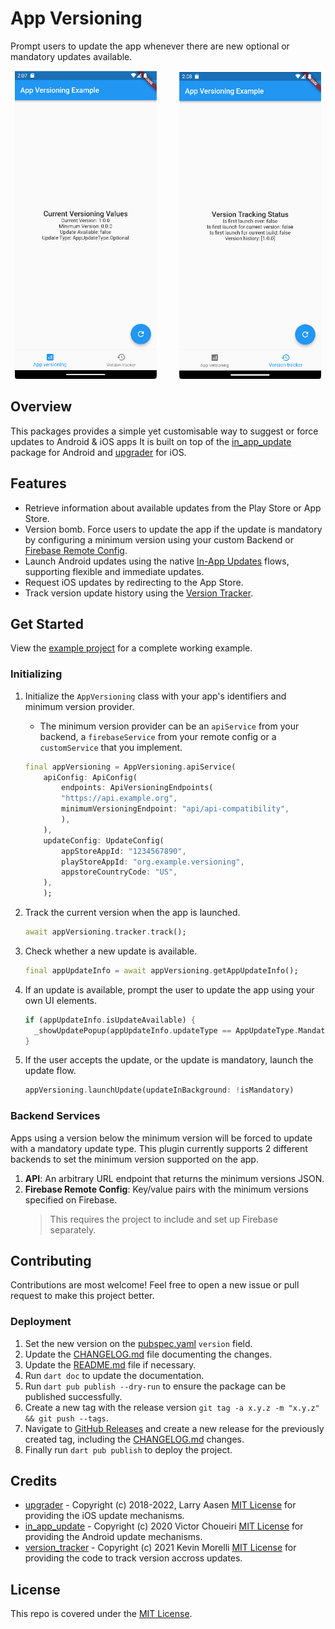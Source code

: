 # App Versioning

Prompt users to update the app whenever there are new optional or mandatory updates available.

<p align="center">
  <img alt="Available Store Updates" src="doc/static/screenshot_updates.png" width="45%">
&nbsp; &nbsp; &nbsp; &nbsp;
  <img alt="Local Version Tracker" src="doc/static/screenshot_tracker.png" width="45%">
</p>

## Overview

This packages provides a simple yet customisable way to suggest or force updates to Android & iOS apps
It is built on top of the [in_app_update](https://pub.dev/packages/in_app_update) package for Android and [upgrader](https://pub.dev/packages/upgrader) for iOS.

## Features

- Retrieve information about available updates from the Play Store or App Store.
- Version bomb. Force users to update the app if the update is mandatory by configuring a minimum version using your custom Backend or [Firebase Remote Config](https://firebase.google.com/docs/remote-config).
- Launch Android updates using the native [In-App Updates](https://developer.android.com/guide/playcore/in-app-updates) flows, supporting flexible and immediate updates.
- Request iOS updates by redirecting to the App Store.
- Track version update history using the [Version Tracker](https://pub.dev/packages/version_tracker).

## Get Started

View the [example project](/example/lib/) for a complete working example.

### Initializing

1. Initialize the `AppVersioning` class with your app's identifiers and minimum version provider.
    - The minimum version provider can be an `apiService` from your backend, a `firebaseService` from your remote config or a `customService` that you implement.

    ```dart
    final appVersioning = AppVersioning.apiService(
        apiConfig: ApiConfig(
            endpoints: ApiVersioningEndpoints(
            "https://api.example.org",
            minimumVersioningEndpoint: "api/api-compatibility",
            ),
        ),
        updateConfig: UpdateConfig(
            appStoreAppId: "1234567890",
            playStoreAppId: "org.example.versioning",
            appstoreCountryCode: "US",
        ),
        );
    ```

2. Track the current version when the app is launched.

    ```dart
    await appVersioning.tracker.track();
    ```

3. Check whether a new update is available.

    ```dart
    final appUpdateInfo = await appVersioning.getAppUpdateInfo();
    ```

4. If an update is available, prompt the user to update the app using your own UI elements.

    ```dart
    if (appUpdateInfo.isUpdateAvailable) {
      _showUpdatePopup(appUpdateInfo.updateType == AppUpdateType.Mandatory);
    }
    ```

5. If the user accepts the update, or the update is mandatory, launch the update flow.

    ```dart
    appVersioning.launchUpdate(updateInBackground: !isMandatory)
    ```

### Backend Services

Apps using a version below the minimum version will be forced to update with a mandatory update type.
This plugin currently supports 2 different backends to set the minimum version supported on the app.

1. **API**: An arbitrary URL endpoint that returns the minimum versions JSON.
2. **Firebase Remote Config**: Key/value pairs with the minimum versions specified on Firebase.
    > This requires the project to include and set up Firebase separately.

## Contributing

Contributions are most welcome! Feel free to open a new issue or pull request to make this project better.

### Deployment

1. Set the new version on the [pubspec.yaml](pubspec.yaml) `version` field.
2. Update the [CHANGELOG.md](CHANGELOG.md) file documenting the changes.
3. Update the [README.md](README.md) file if necessary.
4. Run `dart doc` to update the documentation.
5. Run `dart pub publish --dry-run` to ensure the package can be published successfully.
6. Create a new tag with the release version `git tag -a x.y.z -m "x.y.z" && git push --tags`.
7. Navigate to [GitHub Releases](https://github.com/levin-riegner/lr-app-versioning/releases) and create a new release for the previously created tag, including the [CHANGELOG.md](CHANGELOG.md) changes.
8. Finally run `dart pub publish` to deploy the project.

## Credits

- [upgrader](https://pub.dev/packages/upgrader) - Copyright (c) 2018-2022, Larry Aasen [MIT License](https://pub.dev/packages/upgrader/license) for providing the iOS update mechanisms.
- [in_app_update](https://pub.dev/packages/in_app_update) - Copyright (c) 2020 Victor Choueiri [MIT License](https://pub.dev/packages/in_app_update/license) for providing the Android update mechanisms.
- [version_tracker](https://pub.dev/packages/version_tracker) - Copyright (c) 2021 Kevin Morelli [MIT License](https://pub.dev/packages/version_tracker/license) for providing the code to track version accross updates.

## License

This repo is covered under the [MIT License](LICENSE).
